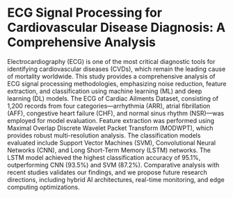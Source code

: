 # ECG Signal Processing for Cardiovascular Disease Diagnosis: A Comprehensive Analysis

Electrocardiography (ECG) is one of the most critical diagnostic tools for identifying cardiovascular diseases (CVDs), which remain the leading cause of mortality worldwide. This study provides a comprehensive analysis of ECG signal processing methodologies, emphasizing noise reduction, feature extraction, and classification using machine learning (ML) and deep learning (DL) models. The ECG of Cardiac Ailments Dataset, consisting of 1,200 records from four categories—arrhythmia (ARR), atrial fibrillation (AFF), congestive heart failure (CHF), and normal sinus rhythm (NSR)—was employed for model evaluation. Feature extraction was performed using Maximal Overlap Discrete Wavelet Packet Transform (MODWPT), which provides robust multi-resolution analysis. The classification models evaluated include Support Vector Machines (SVM), Convolutional Neural Networks (CNN), and Long Short-Term Memory (LSTM) networks. The LSTM model achieved the highest classification accuracy of 95.1%, outperforming CNN (93.5%) and SVM (87.2%). Comparative analysis with recent studies validates our findings, and we propose future research directions, including hybrid AI architectures, real-time monitoring, and edge computing optimizations.
